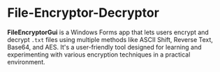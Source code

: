 # File-Encryptor-Decryptor
**FileEncryptorGui** is a Windows Forms app that lets users encrypt and decrypt `.txt` files using multiple methods like ASCII Shift, Reverse Text, Base64, and AES. It's a user-friendly tool designed for learning and experimenting with various encryption techniques in a practical environment.
